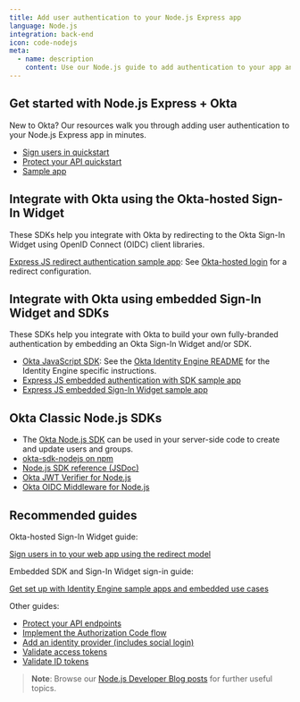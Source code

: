 ```yaml
---
title: Add user authentication to your Node.js Express app
language: Node.js
integration: back-end
icon: code-nodejs
meta:
  - name: description
    content: Use our Node.js guide to add authentication to your app and our Node.js SDK to create and update users and groups.
---
```


## Get started with Node.js Express + Okta

New to Okta? Our resources walk you through adding user authentication to your Node.js Express app in minutes.

<ul class='language-ctas'>
	<li>
		<a href='/docs/guides/sign-into-web-app-redirect/node-express/main/' class='Button--blueDarkOutline' data-proofer-ignore>
			<span>Sign users in quickstart</span>
		</a>
	</li>
	<li>
        <a href='/docs/guides/protect-your-api/nodeexpress/main/' class='Button--blueDarkOutline' data-proofer-ignore>
            <span>Protect your API quickstart</span>
        </a>
  </li>
	<li>
		<a href='https://github.com/okta/samples-nodejs-express-4' class='Button--blueDarkOutline' data-proofer-ignore>
			<span>Sample app</span>
		</a>
	</li>
</ul>

## Integrate with Okta using the Okta-hosted Sign-In Widget

These SDKs help you integrate with Okta by redirecting to the Okta Sign-In Widget using OpenID Connect (OIDC) client libraries.

[Express JS redirect authentication sample app](https://github.com/okta/samples-nodejs-express-4): See [Okta-hosted login](https://github.com/okta/samples-nodejs-express-4/tree/master/okta-hosted-login) for a redirect configuration.

## Integrate with Okta using embedded Sign-In Widget and SDKs

These SDKs help you integrate with Okta to build your own fully-branded authentication by embedding an Okta Sign-In Widget and/or SDK.

* [Okta JavaScript SDK](https://github.com/okta/okta-auth-js): See the [Okta Identity Engine README](https://github.com/okta/okta-auth-js/blob/master/docs/idx.md) for the Identity Engine specific instructions.
* [Express JS embedded authentication with SDK sample app](https://github.com/okta/okta-auth-js/tree/master/samples/generated/express-embedded-auth-with-sdk)
* [Express JS embedded Sign-In Widget sample app](https://github.com/okta/okta-auth-js/tree/master/samples/generated/express-embedded-sign-in-widget)

## Okta Classic Node.js SDKs

* The [Okta Node.js SDK](https://github.com/okta/okta-sdk-nodejs) can be used in your server-side code to create and update users and groups.
* [okta-sdk-nodejs on npm](https://www.npmjs.com/package/@okta/okta-sdk-nodejs)
* [Node.js SDK reference (JSDoc)](https://developer.okta.com/okta-sdk-nodejs/jsdocs/)
* [Okta JWT Verifier for Node.js](https://github.com/okta/okta-jwt-verifier-js)
* [Okta OIDC Middleware for Node.js](https://github.com/okta/okta-oidc-middleware)

## Recommended guides

Okta-hosted Sign-In Widget guide:

[Sign users in to your web app using the redirect model](/docs/guides/sign-into-web-app-redirect/node-express/main/)

Embedded SDK and Sign-In Widget sign-in guide:

[Get set up with Identity Engine sample apps and embedded use cases](/docs/guides/oie-embedded-common-org-setup/nodejs/main/)

Other guides:

* [Protect your API endpoints](/docs/guides/protect-your-api/nodeexpress/main/)
* [Implement the Authorization Code flow](/docs/guides/implement-grant-type/authcode/main/)
* [Add an identity provider (includes social login)](/docs/guides/identity-providers/)
* [Validate access tokens](/docs/guides/validate-access-tokens)
* [Validate ID tokens](/docs/guides/validate-id-tokens)

> **Note**: Browse our [Node.js Developer Blog posts](/search/#q=node&f:@commonoktasource=[Developer%20blog]) for further useful topics.